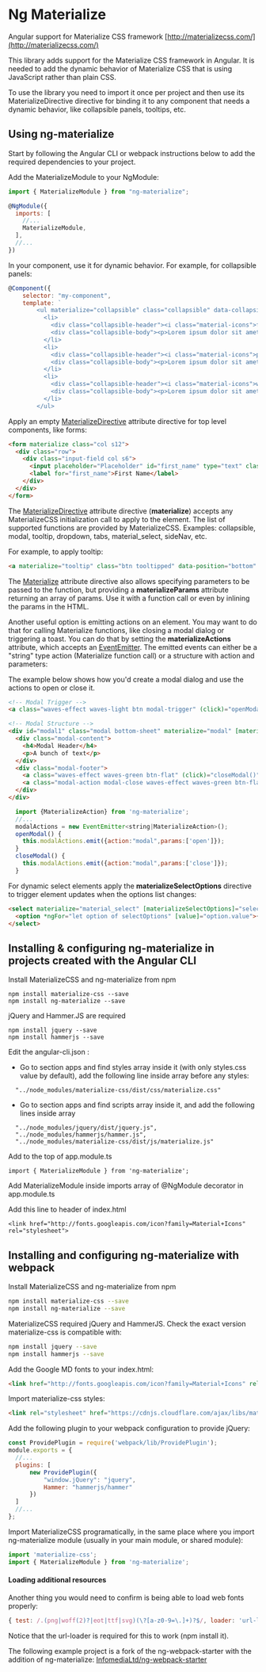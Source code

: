 # Ng Materialize

Angular support for Materialize CSS framework [http://materializecss.com/](http://materializecss.com/)

This library adds support for the Materialize CSS framework in Angular. It is needed to add the dynamic behavior of Materialize CSS that is using JavaScript rather than plain CSS.

To use the library you need to import it once per project and then use its MaterializeDirective directive for binding it to any component that needs a dynamic behavior, like collapsible panels, tooltips, etc.

## Using ng-materialize

Start by following the Angular CLI or webpack instructions below to add the required dependencies to your project.

Add the MaterializeModule to your NgModule:
```js
import { MaterializeModule } from "ng-materialize";

@NgModule({
  imports: [
    //...
    MaterializeModule,
  ],
  //...
})
```

In your component, use it for dynamic behavior. For example, for collapsible panels:
```js
@Component({
    selector: "my-component",
    template: `
        <ul materialize="collapsible" class="collapsible" data-collapsible="accordion">
          <li>
            <div class="collapsible-header"><i class="material-icons">filter_drama</i>First</div>
            <div class="collapsible-body"><p>Lorem ipsum dolor sit amet.</p></div>
          </li>
          <li>
            <div class="collapsible-header"><i class="material-icons">place</i>Second</div>
            <div class="collapsible-body"><p>Lorem ipsum dolor sit amet.</p></div>
          </li>
          <li>
            <div class="collapsible-header"><i class="material-icons">whatshot</i>Third</div>
            <div class="collapsible-body"><p>Lorem ipsum dolor sit amet.</p></div>
          </li>
        </ul>

```

Apply an empty [MaterializeDirective](https://github.com/joscmw95/ng-materialize/blob/master/lib/materialize-directive.ts) attribute directive for top level components, like forms:
```html
<form materialize class="col s12">
  <div class="row">
    <div class="input-field col s6">
      <input placeholder="Placeholder" id="first_name" type="text" class="validate">
      <label for="first_name">First Name</label>
    </div>
  </div>
</form>
```

The [MaterializeDirective](https://github.com/joscmw95/ng-materialize/blob/master/lib/materialize-directive.ts) attribute directive (**materialize**) accepts any MaterializeCSS initialization call to apply to the element. The list of supported functions are provided by MaterializeCSS. Examples: collapsible, modal, tooltip, dropdown, tabs, material_select, sideNav, etc.

For example, to apply tooltip:
```html
<a materialize="tooltip" class="btn tooltipped" data-position="bottom" data-delay="50" data-tooltip="I am tooltip">Hover me!</a>
```

The [Materialize](https://github.com/joscmw95/ng-materialize/blob/master/lib/materialize-directive.ts) attribute directive also allows specifying parameters to be passed to the function, but providing a **materializeParams** attribute returning an array of params. Use it with a function call or even by inlining the params in the HTML.

Another useful option is emitting actions on an element. You may want to do that for calling Materialize functions, like closing a modal dialog or triggering a toast. You can do that by setting the **materializeActions** attribute, which accepts an [EventEmitter](https://angular.io/docs/ts/latest/api/core/index/EventEmitter-class.html). The emitted events can either be a "string" type action (Materialize function call) or a structure with action and parameters:

The example below shows how you'd create a modal dialog and use the actions to open or close it.
```html
<!-- Modal Trigger -->
<a class="waves-effect waves-light btn modal-trigger" (click)="openModal()">Modal</a>

<!-- Modal Structure -->
<div id="modal1" class="modal bottom-sheet" materialize="modal" [materializeParams]="[{dismissible: false}]" [materializeActions]="modalActions">
  <div class="modal-content">
    <h4>Modal Header</h4>
    <p>A bunch of text</p>
  </div>
  <div class="modal-footer">
    <a class="waves-effect waves-green btn-flat" (click)="closeModal()">Close</a>
    <a class="modal-action modal-close waves-effect waves-green btn-flat">Agree</a>
  </div>
</div>
```
```js
  import {MaterializeAction} from 'ng-materialize';
  //...
  modalActions = new EventEmitter<string|MaterializeAction>();
  openModal() {
    this.modalActions.emit({action:"modal",params:['open']});
  }
  closeModal() {
    this.modalActions.emit({action:"modal",params:['close']});
  }
```

For dynamic select elements apply the **materializeSelectOptions** directive to trigger element updates when the options list changes:
```html
<select materialize="material_select" [materializeSelectOptions]="selectOptions">
  <option *ngFor="let option of selectOptions" [value]="option.value">{{option.name}}</option>
</select>
```

## Installing & configuring ng-materialize in projects created with the Angular CLI

Install MaterializeCSS and ng-materialize from npm
```
npm install materialize-css --save
npm install ng-materialize --save
```

jQuery and Hammer.JS are required
```
npm install jquery --save
npm install hammerjs --save
```

Edit the angular-cli.json :
* Go to section apps and find styles array inside it (with only styles.css value by default), add the following line inside array before any styles:

```
  "../node_modules/materialize-css/dist/css/materialize.css"
```

* Go to section apps and find scripts array inside it, and add the following lines inside array

```
  "../node_modules/jquery/dist/jquery.js",
  "../node_modules/hammerjs/hammer.js",
  "../node_modules/materialize-css/dist/js/materialize.js"
```

Add to the top of app.module.ts

```
import { MaterializeModule } from 'ng-materialize';

```

Add MaterializeModule inside imports array of @NgModule decorator in app.module.ts

Add this line to header of index.html
```
<link href="http://fonts.googleapis.com/icon?family=Material+Icons" rel="stylesheet">
```

## Installing and configuring ng-materialize with webpack

Install MaterializeCSS and ng-materialize from npm
```sh
npm install materialize-css --save
npm install ng-materialize --save
```

MaterializeCSS required jQuery and HammerJS. Check the exact version materialize-css is compatible with:
```sh
npm install jquery --save
npm install hammerjs --save
```

Add the Google MD fonts to your index.html:
```html
<link href="http://fonts.googleapis.com/icon?family=Material+Icons" rel="stylesheet">
```

Import materialize-css styles:
```html
<link rel="stylesheet" href="https://cdnjs.cloudflare.com/ajax/libs/materialize/0.98.2/css/materialize.min.css">
```

Add the following plugin to your webpack configuration to provide jQuery:
```js
const ProvidePlugin = require('webpack/lib/ProvidePlugin');
module.exports = {
  //...
  plugins: [
      new ProvidePlugin({
          "window.jQuery": "jquery",
          Hammer: "hammerjs/hammer"
      })
  ]
  //...
};
```

Import MaterializeCSS programatically, in the same place where you import ng-materialize module (usually in your main module, or shared module):
```js
import 'materialize-css';
import { MaterializeModule } from 'ng-materialize';
```

#### Loading additional resources

Another thing you would need to confirm is being able to load web fonts properly:
```js
{ test: /.(png|woff(2)?|eot|ttf|svg)(\?[a-z0-9=\.]+)?$/, loader: 'url-loader?limit=100000' },
```
Notice that the url-loader is required for this to work (npm install it).

The following example project is a fork of the ng-webpack-starter with the addition of ng-materialize: [InfomediaLtd/ng-webpack-starter](https://github.com/InfomediaLtd/ng-webpack-starter)
